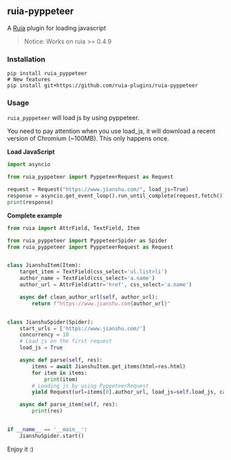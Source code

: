 ## ruia-pyppeteer

A [Ruia](https://github.com/howie6879/ruia) plugin for loading javascript

> Notice:  Works on ruia >= 0.4.9

### Installation

```shell
pip install ruia_pyppeteer
# New features
pip install git+https://github.com/ruia-plugins/ruia-pyppeteer
```

### Usage

`ruia_pyppeteer` will load js by using pyppeteer.
 
 You need to pay attention when you use load_js, it will download a recent version of Chromium (~100MB). This only happens once.

**Load JavaScript**

```python
import asyncio

from ruia_pyppeteer import PyppeteerRequest as Request

request = Request("https://www.jianshu.com/", load_js=True)
response = asyncio.get_event_loop().run_until_complete(request.fetch())
print(response)
```

**Complete example**

```python
from ruia import AttrField, TextField, Item

from ruia_pyppeteer import PyppeteerSpider as Spider
from ruia_pyppeteer import PyppeteerRequest as Request


class JianshuItem(Item):
    target_item = TextField(css_select='ul.list>li')
    author_name = TextField(css_select='a.name')
    author_url = AttrField(attr='href', css_select='a.name')

    async def clean_author_url(self, author_url):
        return f"https://www.jianshu.com{author_url}"


class JianshuSpider(Spider):
    start_urls = ['https://www.jianshu.com/']
    concurrency = 10
    # Load js on the first request
    load_js = True

    async def parse(self, res):
        items = await JianshuItem.get_items(html=res.html)
        for item in items:
            print(item)
        # Loading js by using PyppeteerRequest
        yield Request(url=items[0].author_url, load_js=self.load_js, callback=self.parse_item)

    async def parse_item(self, res):
        print(res)


if __name__ == '__main__':
    JianshuSpider.start()
```

Enjoy it :)
